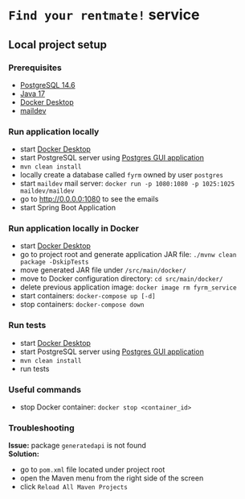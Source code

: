 # ```Find your rentmate!``` service

## Local project setup

### Prerequisites

- [PostgreSQL 14.6](https://postgresapp.com/downloads.html)
- [Java 17](https://www.oracle.com/java/technologies/javase/jdk17-archive-downloads.html)
- [Docker Desktop](https://www.docker.com/products/docker-desktop/)
- [maildev](https://github.com/maildev/maildev)

### Run application locally

- start [Docker Desktop](https://www.docker.com/products/docker-desktop/)
- start PostgreSQL server using [Postgres GUI application](https://postgresapp.com/downloads.html)
- `mvn clean install`
- locally create a database called `fyrm` owned by user `postgres`
- start `maildev` mail server: `docker run -p 1080:1080 -p 1025:1025 maildev/maildev`
- go to http://0.0.0.0:1080 to see the emails
- start Spring Boot Application

### Run application locally in Docker

- start [Docker Desktop](https://www.docker.com/products/docker-desktop/)
- go to project root and generate application JAR file: `./mvnw clean package -DskipTests`
- move generated JAR file under `/src/main/docker/`
- move to Docker configuration directory: `cd src/main/docker/`
- delete previous application image: `docker image rm fyrm_service`
- start containers: `docker-compose up [-d]`
- stop containers: `docker-compose down`

### Run tests

- start [Docker Desktop](https://www.docker.com/products/docker-desktop/)
- start PostgreSQL server using [Postgres GUI application](https://postgresapp.com/downloads.html)
- `mvn clean install`
- run tests

### Useful commands

- stop Docker container: `docker stop <container_id>`

### Troubleshooting

**Issue:** package `generatedapi` is not found  
**Solution:**

- go to `pom.xml` file located under project root
- open the Maven menu from the right side of the screen
- click `Reload All Maven Projects`
